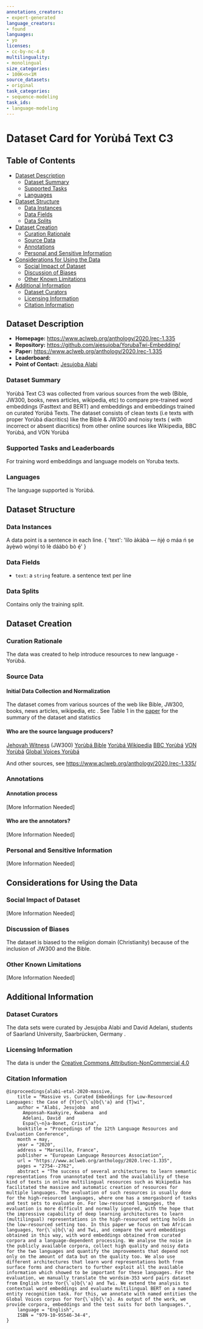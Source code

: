 ```yaml
---
annotations_creators:
- expert-generated
language_creators:
- found
languages:
- yo
licenses:
- cc-by-nc-4.0
multilinguality:
- monolingual
size_categories:
- 100K<n<1M
source_datasets:
- original
task_categories:
- sequence-modeling
task_ids:
- language-modeling
---
```


# Dataset Card for Yorùbá Text C3

## Table of Contents
- [Dataset Description](#dataset-description)
  - [Dataset Summary](#dataset-summary)
  - [Supported Tasks](#supported-tasks-and-leaderboards)
  - [Languages](#languages)
- [Dataset Structure](#dataset-structure)
  - [Data Instances](#data-instances)
  - [Data Fields](#data-fields)
  - [Data Splits](#data-splits)
- [Dataset Creation](#dataset-creation)
  - [Curation Rationale](#curation-rationale)
  - [Source Data](#source-data)
  - [Annotations](#annotations)
  - [Personal and Sensitive Information](#personal-and-sensitive-information)
- [Considerations for Using the Data](#considerations-for-using-the-data)
  - [Social Impact of Dataset](#social-impact-of-dataset)
  - [Discussion of Biases](#discussion-of-biases)
  - [Other Known Limitations](#other-known-limitations)
- [Additional Information](#additional-information)
  - [Dataset Curators](#dataset-curators)
  - [Licensing Information](#licensing-information)
  - [Citation Information](#citation-information)

## Dataset Description

- **Homepage:** https://www.aclweb.org/anthology/2020.lrec-1.335
- **Repository:** https://github.com/ajesujoba/YorubaTwi-Embedding/
- **Paper:** https://www.aclweb.org/anthology/2020.lrec-1.335
- **Leaderboard:**
- **Point of Contact:** [Jesujoba Alabi](mailto:alabijesujoba@gmail.com)

### Dataset Summary

Yorùbá Text C3 was collected from various sources from the web (Bible, JW300, books, news articles, wikipedia, etc)
to compare pre-trained word embeddings (Fasttext and BERT) and embeddings and embeddings trained on curated Yorùbá Texts. 
The dataset consists of clean texts (i.e texts with proper Yorùbá diacritics) like the Bible & JW300 and noisy texts (
with incorrect or absent diacritics)
from other online sources like Wikipedia, BBC Yorùbá, and VON Yorùbá


### Supported Tasks and Leaderboards

For training word embeddings and language models on Yoruba texts.

### Languages

The language supported is Yorùbá.

## Dataset Structure

### Data Instances

A data point is a sentence in each line.
{
 'text': 'lílo àkàbà — ǹjẹ́ o máa ń ṣe àyẹ̀wò wọ̀nyí tó lè dáàbò bò ẹ́'
}
### Data Fields

- `text`: a `string` feature.
a sentence text per line

### Data Splits

Contains only the training split.

## Dataset Creation

### Curation Rationale

The data was created to help introduce resources to new language - Yorùbá.

### Source Data

#### Initial Data Collection and Normalization

The dataset comes from various sources of the web like Bible, JW300, books, news articles, wikipedia, etc . 
See Table 1 in the [paper](https://www.aclweb.org/anthology/2020.lrec-1.335/) for the summary of the dataset and statistics

#### Who are the source language producers?

[Jehovah Witness](https://www.jw.org/yo/) (JW300)
[Yorùbá Bible](http://www.bible.com/)
[Yorùbá Wikipedia](dumps.wikimedia.org/yowiki)
[BBC Yorùbá](bbc.com/yoruba)
[VON Yorùbá](https://von.gov.ng/)
[Global Voices Yorùbá]( yo.globalvoices.org)

And other sources, see https://www.aclweb.org/anthology/2020.lrec-1.335/
### Annotations

#### Annotation process

[More Information Needed]

#### Who are the annotators?

[More Information Needed]

### Personal and Sensitive Information

[More Information Needed]

## Considerations for Using the Data

### Social Impact of Dataset

[More Information Needed]

### Discussion of Biases

The dataset is biased to the religion domain (Christianity) because of the inclusion of JW300 and the Bible.

### Other Known Limitations

[More Information Needed]

## Additional Information

### Dataset Curators

The data sets were curated by Jesujoba Alabi and David Adelani, students of Saarland University, Saarbrücken, Germany .

### Licensing Information


The data is under the [Creative Commons Attribution-NonCommercial 4.0 ](https://creativecommons.org/licenses/by-nc/4.0/legalcode)

### Citation Information
```
@inproceedings{alabi-etal-2020-massive,
    title = "Massive vs. Curated Embeddings for Low-Resourced Languages: the Case of {Y}or{\`u}b{\'a} and {T}wi",
    author = "Alabi, Jesujoba  and
      Amponsah-Kaakyire, Kwabena  and
      Adelani, David  and
      Espa{\~n}a-Bonet, Cristina",
    booktitle = "Proceedings of the 12th Language Resources and Evaluation Conference",
    month = may,
    year = "2020",
    address = "Marseille, France",
    publisher = "European Language Resources Association",
    url = "https://www.aclweb.org/anthology/2020.lrec-1.335",
    pages = "2754--2762",
    abstract = "The success of several architectures to learn semantic representations from unannotated text and the availability of these kind of texts in online multilingual resources such as Wikipedia has facilitated the massive and automatic creation of resources for multiple languages. The evaluation of such resources is usually done for the high-resourced languages, where one has a smorgasbord of tasks and test sets to evaluate on. For low-resourced languages, the evaluation is more difficult and normally ignored, with the hope that the impressive capability of deep learning architectures to learn (multilingual) representations in the high-resourced setting holds in the low-resourced setting too. In this paper we focus on two African languages, Yor{\`u}b{\'a} and Twi, and compare the word embeddings obtained in this way, with word embeddings obtained from curated corpora and a language-dependent processing. We analyse the noise in the publicly available corpora, collect high quality and noisy data for the two languages and quantify the improvements that depend not only on the amount of data but on the quality too. We also use different architectures that learn word representations both from surface forms and characters to further exploit all the available information which showed to be important for these languages. For the evaluation, we manually translate the wordsim-353 word pairs dataset from English into Yor{\`u}b{\'a} and Twi. We extend the analysis to contextual word embeddings and evaluate multilingual BERT on a named entity recognition task. For this, we annotate with named entities the Global Voices corpus for Yor{\`u}b{\'a}. As output of the work, we provide corpora, embeddings and the test suits for both languages.",
    language = "English",
    ISBN = "979-10-95546-34-4",
}
```